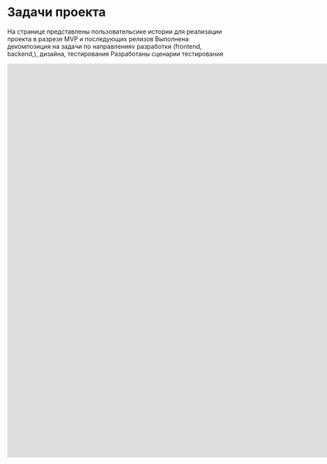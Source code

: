 # Задачи проекта

На странице представлены пользовательсике истории для реализации проекта в разрезе MVP и последующих релизов
Выполнена декомпозиция на задачи по направленияv разработки (frontend, backend,), дизайна, тестирования
Разработаны сценарии тестирования

<iframe width="1600" height="900" style="border: 1px solid rgba(0, 0, 0, 0.1);" src="https://app.holst.so/share/b/51f682ba-1b04-49bc-9008-8ee60f139ade" scrolling="no" allow="fullscreen; clipboard-read; clipboard-write" allowfullscreen></iframe>
